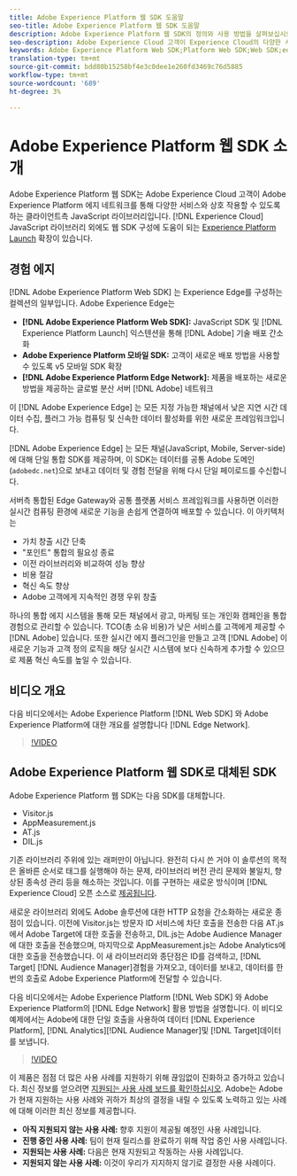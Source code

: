 ```yaml
---
title: Adobe Experience Platform 웹 SDK 도움말
seo-title: Adobe Experience Platform 웹 SDK 도움말
description: Adobe Experience Platform 웹 SDK의 정의와 사용 방법을 살펴보십시오.
seo-description: Adobe Experience Cloud 고객이 Experience Cloud의 다양한 서비스와 인터랙션할 수 있는 방법을 살펴보십시오.
keywords: Adobe Experience Platform Web SDK;Platform Web SDK;Web SDK;edge;Visitor.js;AppMeasurement.js;AT.js;DIL.js;web sdk;SDK;web SDK;Launch;launch
translation-type: tm+mt
source-git-commit: bdd80b15258bf4e3c0dee1e260fd3469c76d5885
workflow-type: tm+mt
source-wordcount: '689'
ht-degree: 3%

---
```



# Adobe Experience Platform 웹 SDK 소개

Adobe Experience Platform 웹 SDK는 Adobe Experience Cloud 고객이 Adobe Experience Platform 에지 네트워크를 통해 다양한 서비스와 상호 작용할 수 있도록 하는 클라이언트측 JavaScript 라이브러리입니다. [!DNL Experience Cloud] JavaScript 라이브러리 외에도 웹 SDK 구성에 도움이 되는 [Experience Platform Launch](https://docs.adobe.com/content/help/ko-KR/launch/using/extensions-ref/adobe-extension/aep-extension/overview.html) 확장이 있습니다.

## 경험 에지

[!DNL Adobe Experience Platform Web SDK] 는 Experience Edge를 구성하는 컬렉션의 일부입니다. Adobe Experience Edge는

* **[!DNL Adobe Experience Platform Web SDK]:** JavaScript SDK 및 [!DNL Experience Platform Launch] 익스텐션을 통해 [!DNL Adobe] 기술 배포 간소화
* **Adobe Experience Platform 모바일 SDK:** 고객이 새로운 배포 방법을 사용할 수 있도록 v5 모바일 SDK 확장
* **[!DNL Adobe Experience Platform Edge Network]:** 제품을 배포하는 새로운 방법을 제공하는 글로벌 분산 서버 [!DNL Adobe] 네트워크

이 [!DNL Adobe Experience Edge] 는 모든 지정 가능한 채널에서 낮은 지연 시간 데이터 수집, 플러그 가능 컴퓨팅 및 신속한 데이터 활성화를 위한 새로운 프레임워크입니다.

[!DNL Adobe Experience Edge] 는 모든 채널(JavaScript, Mobile, Server-side)에 대해 단일 통합 SDK를 제공하며, 이 SDK는 데이터를 공통 Adobe 도메인(`adobedc.net`)으로 보내고 데이터 및 경험 전달을 위해 다시 단일 페이로드를 수신합니다.

서버측 통합된 Edge Gateway와 공통 플랫폼 서비스 프레임워크를 사용하면 이러한 실시간 컴퓨팅 환경에 새로운 기능을 손쉽게 연결하여 배포할 수 있습니다.  이 아키텍처는

* 가치 창출 시간 단축
* &quot;포인트&quot; 통합의 필요성 종료
* 이전 라이브러리와 비교하여 성능 향상
* 비용 절감
* 혁신 속도 향상
* Adobe 고객에게 지속적인 경쟁 우위 창출

하나의 통합 에지 시스템을 통해 모든 채널에서 광고, 마케팅 또는 개인화 캠페인을 통합 경험으로 관리할 수 있습니다.  TCO(총 소유 비용)가 낮은 서비스를 고객에게 제공할 수 [!DNL Adobe] 있습니다.  또한 실시간 에지 플러그인을 만들고 고객 [!DNL Adobe] 이 새로운 기능과 고객 정의 로직을 해당 실시간 시스템에 보다 신속하게 추가할 수 있으므로 제품 혁신 속도를 높일 수 있습니다.

## 비디오 개요

다음 비디오에서는 Adobe Experience Platform [!DNL Web SDK] 와 Adobe Experience Platform에 대한 개요를 설명합니다 [!DNL Edge Network].

>[!VIDEO](https://video.tv.adobe.com/v/34141?quality=12&learn=on)

## Adobe Experience Platform 웹 SDK로 대체된 SDK

Adobe Experience Platform 웹 SDK는 다음 SDK를 대체합니다.

* Visitor.js
* AppMeasurement.js
* AT.js
* DIL.js

기존 라이브러리 주위에 있는 래퍼만이 아닙니다. 완전히 다시 쓴 거야 이 솔루션의 목적은 올바른 순서로 태그를 실행해야 하는 문제, 라이브러리 버전 관리 문제와 불일치, 향상된 종속성 관리 등을 해소하는 것입니다. 이를 구현하는 새로운 방식이며 [!DNL Experience Cloud] 오픈 소스로 [제공됩니다](https://github.com/adobe/alloy).

새로운 라이브러리 외에도 Adobe 솔루션에 대한 HTTP 요청을 간소화하는 새로운 종점이 있습니다. 이전에 Visitor.js는 방문자 ID 서비스에 차단 호출을 전송한 다음 AT.js에서 Adobe Target에 대한 호출을 전송하고, DIL.js는 Adobe Audience Manager에 대한 호출을 전송했으며, 마지막으로 AppMeasurement.js는 Adobe Analytics에 대한 호출을 전송했습니다. 이 새 라이브러리와 종단점은 ID를 검색하고, [!DNL Target] [!DNL Audience Manager]경험을 가져오고, 데이터를 보내고, 데이터를 한 번의 호출로 Adobe Experience Platform에 전달할 수 있습니다.

다음 비디오에서는 Adobe Experience Platform [!DNL Web SDK] 와 Adobe Experience Platform의 [!DNL Edge Network] 활용 방법을 설명합니다. 이 비디오 예제에서는 Adobe에 대한 단일 호출을 사용하여 데이터 [!DNL Experience Platform], [!DNL Analytics][!DNL Audience Manager]및 [!DNL Target]데이터를 보냅니다.

>[!VIDEO](https://video.tv.adobe.com/v/34148?quality=12&learn=on)

이 제품은 점점 더 많은 사용 사례를 지원하기 위해 끊임없이 진화하고 증가하고 있습니다. 최신 정보를 얻으려면 [지원되는 사용 사례 보드를 확인하십시오](https://github.com/adobe/alloy/projects/5). Adobe는 Adobe가 현재 지원하는 사용 사례와 귀하가 최상의 결정을 내릴 수 있도록 노력하고 있는 사례에 대해 이러한 최신 정보를 제공합니다.

* **아직 지원되지 않는 사용 사례:** 향후 지원이 제공될 예정인 사용 사례입니다.
* **진행 중인 사용 사례:** 팀이 현재 릴리스를 완료하기 위해 작업 중인 사용 사례입니다.
* **지원되는 사용 사례:** 다음은 현재 지원되고 작동하는 사용 사례입니다.
* **지원되지 않는 사용 사례:** 이것이 우리가 지지하지 않기로 결정한 사용 사례이다.
